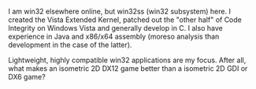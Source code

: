 I am win32 elsewhere online, but win32ss (win32 subsystem) here.  I created the Vista Extended Kernel, patched out the "other half" of Code Integrity on Windows Vista
and generally develop in C. I also have experience in Java and x86/x64 assembly (moreso analysis than development in the case of the latter).

Lightweight, highly compatible win32 applications are my focus. After all, what makes an isometric 2D DX12 game better than a isometric 2D GDI or DX6 game?
